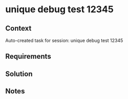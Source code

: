 # unique debug test 12345

## Context

Auto-created task for session: unique debug test 12345

## Requirements

## Solution

## Notes
